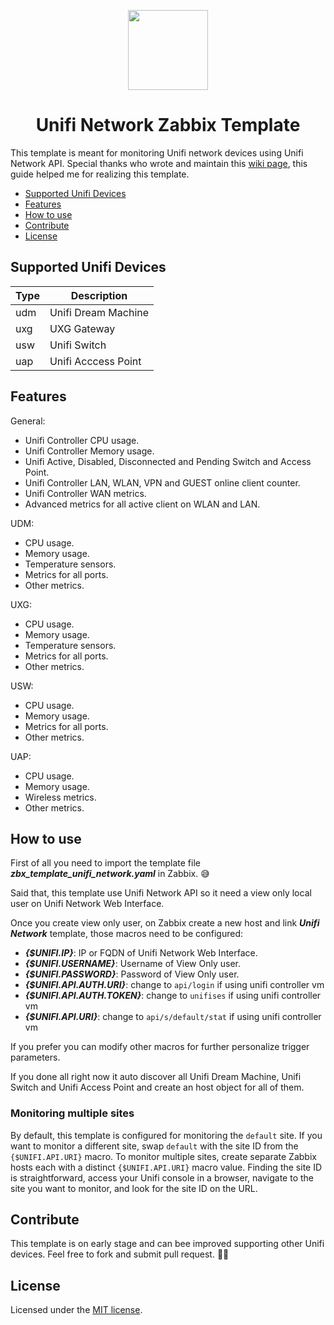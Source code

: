<p align="center">
    <img src="docs/image/logo.webp" height="128">
    <h1 align="center">Unifi Network Zabbix Template</h1>
</p>

This template is meant for monitoring Unifi network devices using Unifi Network API. Special thanks who wrote and maintain this [wiki page](https://ubntwiki.com/products/software/unifi-controller/api), this guide helped me for realizing this template.

- [Supported Unifi Devices](#supported-unifi-devices)
- [Features](#features)
- [How to use](#how-to-use)
- [Contribute](#contribute)
- [License](#license)

## Supported Unifi Devices

| Type | Description         |
| ---- | ------------------- |
| udm  | Unifi Dream Machine |
| uxg  | UXG Gateway         |
| usw  | Unifi Switch        |
| uap  | Unifi Acccess Point |

## Features

General:

- Unifi Controller CPU usage.
- Unifi Controller Memory usage.
- Unifi Active, Disabled, Disconnected and Pending Switch and Access Point.
- Unifi Controller LAN, WLAN, VPN and GUEST online client counter.
- Unifi Controller WAN metrics.
- Advanced metrics for all active client on WLAN and LAN.

UDM:

- CPU usage.
- Memory usage.
- Temperature sensors.
- Metrics for all ports.
- Other metrics.

UXG:

- CPU usage.
- Memory usage.
- Temperature sensors.
- Metrics for all ports.
- Other metrics.

USW:

- CPU usage.
- Memory usage.
- Metrics for all ports.
- Other metrics.

UAP:

- CPU usage.
- Memory usage.
- Wireless metrics.
- Other metrics.

## How to use

First of all you need to import the template file ***zbx_template_unifi_network.yaml*** in Zabbix. 😅

Said that, this template use Unifi Network API so it need a view only local user on Unifi Network Web Interface.

Once you create view only user, on Zabbix create a new host and link ***Unifi Network*** template, those macros need to be configured:

- ***{$UNIFI.IP}***: IP or FQDN of Unifi Network Web Interface.
- ***{$UNIFI.USERNAME}***: Username of View Only user.
- ***{$UNIFI.PASSWORD}***: Password of View Only user.
- ***{$UNIFI.API.AUTH.URI}***: change to `api/login` if using unifi controller vm
- ***{$UNIFI.API.AUTH.TOKEN}***: change to `unifises` if using unifi controller vm
- ***{$UNIFI.API.URI}***: change to `api/s/default/stat` if using unifi controller vm

If you prefer you can modify other macros for further personalize trigger parameters.

If you done all right now it auto discover all Unifi Dream Machine, Unifi Switch and Unifi Access Point and create an host object for all of them.

### Monitoring multiple sites

By default, this template is configured for monitoring the `default` site. If you want to monitor a different site, swap `default` with the site ID from the `{$UNIFI.API.URI}` macro. To monitor multiple sites, create separate Zabbix hosts each with a distinct `{$UNIFI.API.URI}` macro value. Finding the site ID is straightforward, access your Unifi console in a browser, navigate to the site you want to monitor, and look for the site ID on the URL.

## Contribute

This template is on early stage and can bee improved supporting other Unifi devices. Feel free to fork and submit pull request. 🙏🏻

## License

Licensed under the [MIT license](https://github.com/MassimilianoPasquini97/zbx_unifi_network/blob/main/LICENSE.md).
